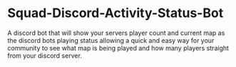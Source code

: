 # Squad-Discord-Activity-Status-Bot
A discord bot that will show your servers player count and current map as the discord bots playing status allowing a quick and easy way for your community to see what map is being played and how many players straight from your discord server.
